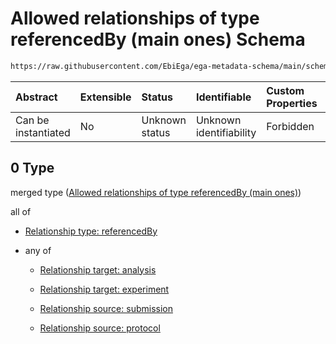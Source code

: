 # Allowed relationships of type referencedBy (main ones) Schema

```txt
https://raw.githubusercontent.com/EbiEga/ega-metadata-schema/main/schemas/EGA.study.json#/properties/studyRelationships/items/allOf/1/anyOf/0
```



| Abstract            | Extensible | Status         | Identifiable            | Custom Properties | Additional Properties | Access Restrictions | Defined In                                                                 |
| :------------------ | :--------- | :------------- | :---------------------- | :---------------- | :-------------------- | :------------------ | :------------------------------------------------------------------------- |
| Can be instantiated | No         | Unknown status | Unknown identifiability | Forbidden         | Allowed               | none                | [EGA.study.json\*](../../../schemas/EGA.study.json "open original schema") |

## 0 Type

merged type ([Allowed relationships of type referencedBy (main ones)](ega-11-properties-study-relationships-items-allof-relationship-constraints-for-a-study-anyof-allowed-relationships-of-type-referencedby-main-ones.md))

all of

*   [Relationship type: referencedBy](ega-4-definitions-relationship-type-referencedby.md "check type definition")

*   any of

    *   [Relationship target: analysis](ega-4-definitions-relationship-target-analysis.md "check type definition")

    *   [Relationship target: experiment](ega-4-definitions-relationship-target-experiment.md "check type definition")

    *   [Relationship source: submission](ega-4-definitions-relationship-source-submission.md "check type definition")

    *   [Relationship source: protocol](ega-4-definitions-relationship-source-protocol.md "check type definition")
